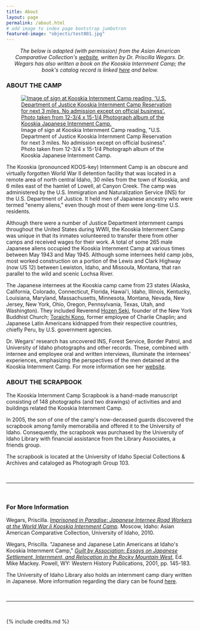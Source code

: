 ```yaml
---
title: About
layout: page
permalink: /about.html
# add image to index page bootstrap jumbotron
featured-image: "objects/test001.jpg"
---
```

<p style="text-align:center"><em>The below is adapted (with permission) from the Asian American Comparative Collection's <a href="http://www.uiweb.uidaho.edu/LS/AACC/KOOSKIA.HTM">website</a>, written by Dr. Priscilla Wegars. Dr. Wegars has also written a book on the Kooskia Internment Camp; the book's catalog record is linked <a href="http://uidaho.worldcat.org/oclc/639164294">here</a> and below.</em></p>

<h3>ABOUT THE CAMP</h3>
<div class="float-right ml-3 mb-3 col-md-4">
<figure class="figure">
<a href="{{ 'items/kooskia793.html' |relative_url}}"><img class="figure-img img-fluid rounded" alt="Image of sign at Kooskia Internment Camp reading, 'U.S. Department of Justice Kooskia Internment Camp Reservation for next 3 miles. No admission except on official business'. Photo taken from 12-3/4 x 15-1/4 Photograph album of the Kooskia Japanese Internment Camp." src="https://cdm17254.contentdm.oclc.org/digital/iiif/spec_kic/793/full/pct:70/0/default.jpg"></a>
  <figcaption class="figure-caption">Image of sign at Kooskia Internment Camp reading, "U.S. Department of Justice Kooskia Internment Camp Reservation for next 3 miles. No admission except on official business". Photo taken from 12-3/4 x 15-1/4 Photograph album of the Kooskia Japanese Internment Camp.  </figcaption>
</figure>
</div>

<p>The Kooskia (pronounced KOOS-key) Internment Camp is an obscure and virtually forgotten World War II detention facility that was located in a remote area of north central Idaho, 30 miles from the town of Kooskia, and 6 miles east of the hamlet of Lowell, at Canyon Creek. The camp was administered by the U.S. Immigration and Naturalization Service (INS) for the U.S. Department of Justice. It held men of Japanese ancestry who were termed "enemy aliens," even though most of them were long-time U.S. residents.<p>

<p>Although there were a number of Justice Department internment camps throughout the United States during WWII, the Kooskia Internment Camp was unique in that its inmates volunteered to transfer there from other camps and received wages for their work. A total of some 265 male Japanese aliens occupied the Kooskia Internment Camp at various times between May 1943 and May 1945. Although some internees held camp jobs, most worked construction on a portion of the Lewis and Clark Highway (now US 12) between Lewiston, Idaho, and Missoula, Montana, that ran parallel to the wild and scenic Lochsa River.</p>

<p>The Japanese internees at the Kooskia camp came from 23 states (Alaska, California, Colorado, Connecticut, Florida, Hawai'i, Idaho, Illinois, Kentucky, Louisiana, Maryland, Massachusetts, Minnesota, Montana, Nevada, New Jersey, New York, Ohio, Oregon, Pennsylvania, Texas, Utah, and Washington). They included  Reverend <a href="http://www.nytimes.com/1991/07/25/obituaries/rev-hozen-seki-is-dead-at-87-leader-of-buddhists-in-new-york.html">Hozen Seki</a>, founder of the New York Buddhist Church; <a href="http://www.konofilm.com/">Toraichi Kono</a>, former employee of Charlie Chaplin; and Japanese Latin Americans kidnapped from their respective countries, chiefly Peru, by U.S. government agencies.</p>

<p>Dr. Wegars' research has uncovered INS, Forest Service, Border Patrol, and University of Idaho photographs and other records. These, combined with internee and employee oral and written interviews, illuminate the internees' experiences, emphasizing the perspectives of the men detained at the Kooskia Internment Camp. For more information see her <a href="http://www.uiweb.uidaho.edu/LS/AACC/KOOSKIA.HTM">website</a>.</p>

<h3 class="mt-3">ABOUT THE SCRAPBOOK</h3>

<p>The Kooskia Internment Camp Scrapbook is a hand-made manuscript consisting of 148 photographs (and two drawings) of activities and and buildings related the Kooskia Internment Camp.</p>

<p>In 2005, the son of one of the camp's now-deceased guards discovered the scrapbook among family memorabilia and offered it to the University of Idaho. Consequently, the scrapbook was purchased by the University of Idaho Library with financial assistance from the Library Associates, a friends group.</p>

<p>The scrapbook is located at the University of Idaho Special Collections & Archives and cataloged as Photograph Group 103.</p>

<br>
<hr>
<br>

<h3>For More Information</h3>

<p>Wegars, Priscilla. <em><a href="http://uidaho.worldcat.org/oclc/639164294">Imprisoned in Paradise: Japanese Internee Road Workers at the World War Ii Kooskia Internment Camp</a></em>. Moscow, Idaho: Asian American Comparative Collection, University of Idaho, 2010.</p>

<p>Wegars, Priscilla. "Japanese and Japanese Latin Americans at Idaho's Kooskia Internment Camp," <em><a href="http://uidaho.worldcat.org/oclc/47143890">Guilt by Association: Essays on Japanese Settlement, Internment, and Relocation in the Rocky Mountain West</a></em>, Ed. Mike Mackey. Powell, WY: Western History Publications, 2001, pp. 145-183.</p>

<p>The University of Idaho Library also holds an internment camp diary written in Japanese. More information regarding the diary can be found <a href="http://www.lib.uidaho.edu/special-collections/dm/dm1997.htm">here</a>.</p>
<br>
<hr>
<br>

{% include credits.md %}
